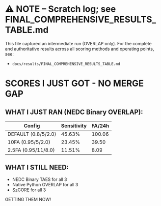 # ⚠️ NOTE – Scratch log; see FINAL_COMPREHENSIVE_RESULTS_TABLE.md

This file captured an intermediate run (OVERLAP only). For the complete and authoritative results across all scoring methods and operating points, see:
- `docs/results/FINAL_COMPREHENSIVE_RESULTS_TABLE.md`

# SCORES I JUST GOT - NO MERGE GAP

## WHAT I JUST RAN (NEDC Binary OVERLAP):

| Config | Sensitivity | FA/24h |
|--------|------------|--------|
| DEFAULT (0.8/5/2.0) | 45.63% | 100.06 |
| 10FA (0.95/5/2.0) | 23.45% | 39.50 |
| 2.5FA (0.95/11/8.0) | 11.51% | 8.09 |

## WHAT I STILL NEED:
- NEDC Binary TAES for all 3
- Native Python OVERLAP for all 3
- SzCORE for all 3

GETTING THEM NOW!
